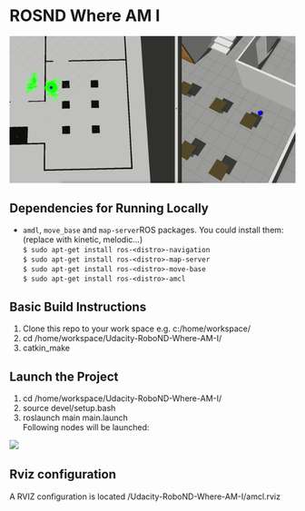 # ROSND Where AM I
<img src="MCL2.gif"/>

## Dependencies for Running Locally
* ``amdl``, ``move_base`` and ``map-server``ROS packages.
  You could install them:(replace <distro> with kinetic, melodic...)  
  ``$ sudo apt-get install ros-<distro>-navigation``  
  ``$ sudo apt-get install ros-<distro>-map-server``  
  ``$ sudo apt-get install ros-<distro>-move-base``  
  ``$ sudo apt-get install ros-<distro>-amcl``  


## Basic Build Instructions
1. Clone this repo to your work space e.g. c:/home/workspace/
2. cd /home/workspace/Udacity-RoboND-Where-AM-I/
3. catkin_make

## Launch the Project
1. cd /home/workspace/Udacity-RoboND-Where-AM-I/
2. source devel/setup.bash
3. roslaunch main main.launch  
Following nodes will be launched:  
<img src="nodes.gif"/>

## Rviz configuration
A RVIZ configuration is located /Udacity-RoboND-Where-AM-I/amcl.rviz
